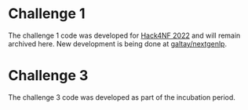 # Challenge 1

The challenge 1 code was developed for [Hack4NF 2022](https://hack4nf-platform.bemyapp.com/) and will remain archived here.
New development is being done at [galtay/nextgenlp](https://github.com/galtay/nextgenlp).


# Challenge 3

The challenge 3 code was developed as part of the incubation period.
